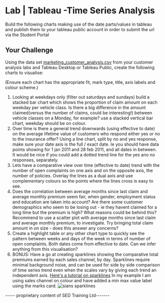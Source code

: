 
# Lab | Tableau -Time Series Analysis

Build the following charts making use of the date parts/values in tableau and publish them to your tableau public account in order to submit the url via the Student Portal

## Your Challenge

Using the data set [marketing_customer_analysis.csv](marketing_customer_analysis.csv) from your customer analysis labs and Tableau Desktop or Tableau Public, create the following charts to visualise:

(Ensure each chart has the appropriate fit, mark type, title, axis labels and colour scheme.)

1. Looking at weekdays only (filter out saturdays and sundays) build a stacked bar chart which shows the proportion of claim amount on each weekday per vehicle class. Is there a big difference in the amount claimed(versus the number of claims, could be interesting!) between vehicle classes on a Monday, for example? use a stacked vertical bar chart, weekday should be on colour. 
3. Over time is there a general trend downwards (using effective to date) on the average lifetime value of customers who respond either yes or no to the insurance offer? Using a line chart, split by no and yes response, make sure your date axis is the full / exact date. Ie you should have data points showing for 1 jan 2011 and 28 feb 2011, and all dates in between. It would be nice if you could add a dotted trend line for the yes ano no responses, separately. 
4. Lets have a comparative view over time (effective to date) trend with the number of open complaints on one axis and on the opposite axis, the number of policies. Overlay the lines as a dual axis and use complementary colours so the points where the lines cross is easy to see. 
5. Does the correlation between average months since last claim and average monthly premium seem fair, when gender, employment status and education are taken into account? Are there some customer demographics who seem to be losing out - ie they havent claimed for a long time but the premium is high? What reasons could be behind this?  Recommend to use a scatter plot with average months since last claim and average monthly premium, to investigate. Try bringing total claim amount in on size - does this answer any concerns? 
6. Create a highlight table or any other chart type to quickly see the pattern between weeks and days of the week in terms of number of open complaints. Both dates come from effective to date. Can we infer anything from this visualisation?
7. BONUS: Have a go at creating sparklines showing the comparative total premiums earned by each sales channel, by day. Sparklines require minimal background noise, and can be used for side by side comparison of time series trend even when the scales vary by giving each trend an independent axis. [Here's a tutorial on sparklines](https://evolytics.com/blog/tableau-201-how-to-make-sparklines/) In my example I am using sales channel on colour and have added a min max value label using the marks card. 
![sians sparklines](https://github.com/student-IH-labs-and-stuff/BEES-DAFT-MAY21/blob/main/Labs/sparkline.png)

----- proprietary content of SED Training Ltd-------
